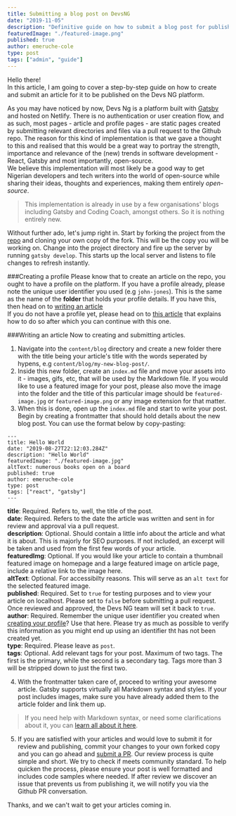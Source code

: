 ```yaml
---
title: Submitting a blog post on DevsNG
date: "2019-11-05"
description: "Definitive guide on how to submit a blog post for publishing on DevsNG publishing platform"
featuredImage: "./featured-image.png"
published: true
author: emeruche-cole
type: post
tags: ["admin", "guide"]
---
```


Hello there!
<br />
In this article, I am going to cover a step-by-step guide on how to create and submit an article for it to be published on the Devs NG platform.

As you may have noticed by now, Devs Ng is a platform built with [Gatsby](https://gatsby.com) and hosted on Netlify. There is no authentication or user creation flow, and as such, most pages - article and profile pages - are static pages created by submitting relevant directories and files via a pull request to the Github repo. 
The reason for this kind of implementation is that we gave a thought to this and realised that this would be a great way to portray the strength, importance and relevance of the (new) trends in software development - React, Gatsby and most importantly, open-source. <br /> We believe this implementation will most likely be a good way to get Nigerian developers and tech writers into the world of open-source while sharing their ideas, thoughts and experiences, making them entirely *open-source*.

>This implementation is already in use by a few organisations' blogs including Gatsby and Coding Coach, amongst others. So it is nothing entirely new. 

Without further ado, let's jump right in.
Start by forking the project from the [repo](https://github.com/kingingcole/devsng) and cloning your own copy of the fork. This will be the copy you will be working on. Change into the project directory and fire up the server by running `gatsby develop`. This starts up the local server and listens to file changes to refresh instantly.

###Creating a profile
Please know that to create an article on the repo, you ought to have a profile on the platform. If you have a profile already, please note the unique user identifier you used (e.g `john-jones`). This is the same as the name of the **folder** that holds your profile details. If you have this, then head on to [writing an article](#Writing-an-article) <br/>If you do not have a profile yet, please head on to [this article](/post/submitting-a-post/) that explains how to do so after which you can continue with this one.

###Writing an article
Now to creating and submitting articles. 
1. Navigate into the `content/blog` directory and create a new folder there with the title being your article's title with the words seperated by hypens, e.g `content/blog/my-new-blog-post/`. 
2. Inside this new folder, create an `index.md` file and move your assets into it - images, gifs, etc, that will be used by the Markdown file. If you would like to use a featured image for your post, please also move the image into the folder and the title of this particular image should be `featured-image.jpg` or `featured-image.png` or any image extension for that matter.
3. When this is done, open up the `index.md` file and start to write your post. Begin by creating a frontmatter that should hold details about the new blog post. You can use the format below by copy-pasting: 
``` mdx
---
title: Hello World
date: "2019-08-27T22:12:03.284Z"
description: "Hello World"
featuredImage: "./featured-image.jpg"
altText: numerous books open on a board
published: true
author: emeruche-cole
type: post
tags: ["react", "gatsby"]
---
```  

**title**: Required. Refers to, well, the title of the post.<br />
**date**: Required. Refers to the date the article was written and sent in for review and approval via a pull request. <br />
**description**: Optional. Should contain a little info about the article and what it is about. This is majorly for SEO purposes. If not included, an excerpt will be taken and used from the first few words of your article.  <br />
**featuredImg**: Optional. If you would like your article to contain a thumbnail featured image on homepage and a large featured image on article page, include a relative link to the image here.<br />
**altText**: Optional. For accessibilty reasons. This will serve as an `alt text` for the selected featured image. <br />
**published**: Required. Set to `true` for testing purposes and to view your article on localhost. Please set to `false` before submitting a pull request. Once reviewed and approved, the Devs NG team will set it back to `true`.<br />
**author**: Required. Remember the unique user identifier you created when [creating your profile](#Creating-a-profile)? Use that here. Please try as much as possible to verify this information as you might end up using an identifier tht has not been created yet.<br />
**type**: Required. Please leave as `post`.<br />
**tags**: Optional. Add relevant tags for your post. Maximum of two tags. The first is the primary, while the second is a secondary tag. Tags more than 3 will be stripped down to just the first two.

4. With the frontmatter taken care of, proceed to writing your awesome article. Gatsby supports virtually all Markdown syntax and styles. If your post includes images, make sure you have already added them to the article folder and link them up.

>If you need help with Markdown syntax, or need some clarifications about it, you can [learn all about it here](https://markdown-guide.readthedocs.io/en/latest/basics.html).

5. If you are satisfied with your articles and would love to submit it for review and publishing, commit your changes to your own forked copy and you can go ahead and [submit a PR](https://github.com/kingingcole/devsng/pull/new/master). Our review process is quite simple and short. We try to check if meets community standard. To help quicken the process, please ensure your post is well formatted and includes code samples where needed. If after review we discover an issue that prevents us from publishing it, we will notify you via the Github PR conversation.

Thanks, and we can't wait to get your articles coming in.